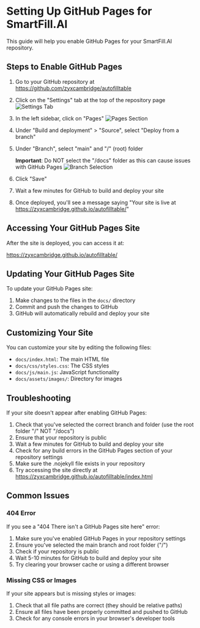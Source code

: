 # Setting Up GitHub Pages for SmartFill.AI

This guide will help you enable GitHub Pages for your SmartFill.AI repository.

## Steps to Enable GitHub Pages

1. Go to your GitHub repository at https://github.com/zyxcambridge/autofilltable

2. Click on the "Settings" tab at the top of the repository page
   ![Settings Tab](https://docs.github.com/assets/cb-27528/mw-1440/images/help/repository/repo-actions-settings.webp)

3. In the left sidebar, click on "Pages"
   ![Pages Section](https://docs.github.com/assets/cb-47267/mw-1440/images/help/pages/pages-tab.webp)

4. Under "Build and deployment" > "Source", select "Deploy from a branch"

5. Under "Branch", select "main" and "/" (root) folder

   **Important**: Do NOT select the "/docs" folder as this can cause issues with GitHub Pages
   ![Branch Selection](https://docs.github.com/assets/cb-86795/mw-1440/images/help/pages/publishing-source-drop-down.webp)

6. Click "Save"

7. Wait a few minutes for GitHub to build and deploy your site

8. Once deployed, you'll see a message saying "Your site is live at https://zyxcambridge.github.io/autofilltable/"

## Accessing Your GitHub Pages Site

After the site is deployed, you can access it at:

https://zyxcambridge.github.io/autofilltable/

## Updating Your GitHub Pages Site

To update your GitHub Pages site:

1. Make changes to the files in the `docs/` directory
2. Commit and push the changes to GitHub
3. GitHub will automatically rebuild and deploy your site

## Customizing Your Site

You can customize your site by editing the following files:

- `docs/index.html`: The main HTML file
- `docs/css/styles.css`: The CSS styles
- `docs/js/main.js`: JavaScript functionality
- `docs/assets/images/`: Directory for images

## Troubleshooting

If your site doesn't appear after enabling GitHub Pages:

1. Check that you've selected the correct branch and folder (use the root folder "/" NOT "/docs")
2. Ensure that your repository is public
3. Wait a few minutes for GitHub to build and deploy your site
4. Check for any build errors in the GitHub Pages section of your repository settings
5. Make sure the .nojekyll file exists in your repository
6. Try accessing the site directly at https://zyxcambridge.github.io/autofilltable/index.html

## Common Issues

### 404 Error

If you see a "404 There isn't a GitHub Pages site here" error:

1. Make sure you've enabled GitHub Pages in your repository settings
2. Ensure you've selected the main branch and root folder ("/")
3. Check if your repository is public
4. Wait 5-10 minutes for GitHub to build and deploy your site
5. Try clearing your browser cache or using a different browser

### Missing CSS or Images

If your site appears but is missing styles or images:

1. Check that all file paths are correct (they should be relative paths)
2. Ensure all files have been properly committed and pushed to GitHub
3. Check for any console errors in your browser's developer tools
